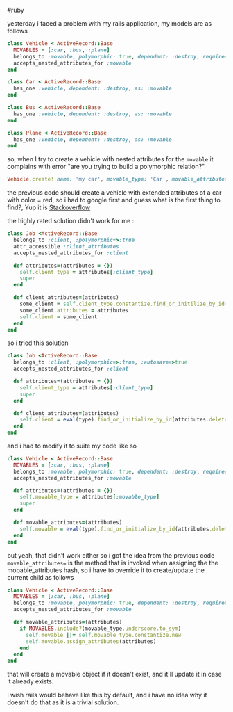#ruby 

yesterday i faced a problem with my rails application, my models are as follows

```ruby
class Vehicle < ActiveRecord::Base
  MOVABLES = [:car, :bus, :plane]
  belongs_to :movable, polymorphic: true, dependent: :destroy, required: true, autosave: true
  accepts_nested_attributes_for :movable
end
```

```ruby
class Car < ActiveRecord::Base
  has_one :vehicle, dependent: :destroy, as: :movable
end
```

```ruby
class Bus < ActiveRecord::Base
  has_one :vehicle, dependent: :destroy, as: :movable
end
```

```ruby
class Plane < ActiveRecord::Base
  has_one :vehicle, dependent: :destroy, as: :movable
end
```

so, when I try to create a vehicle with nested attributes for the `movable` it complains
with error "are you trying to build a polymorphic relation?" 

```ruby
Vehicle.create! name: 'my car', movable_type: 'Car', movable_attributes: { color: red }
```

the previous code should create a vehicle with extended attributes of a car with color = red,
so i had to google first and guess what is the first thing to find?, Yup it is [Stackoverflow](http://http://stackoverflow.com/questions/3969025/accepts-nested-attributes-for-with-belongs-to-polymorphic)

the highly rated solution didn't work for me :
```ruby
class Job <ActiveRecord::Base
  belongs_to :client, :polymorphic=>:true
  attr_accessible :client_attributes
  accepts_nested_attributes_for :client

  def attributes=(attributes = {})
    self.client_type = attributes[:client_type]
    super
  end

  def client_attributes=(attributes)
    some_client = self.client_type.constantize.find_or_initilize_by_id(self.client_id)
    some_client.attributes = attributes
    self.client = some_client
  end
end
```

so i tried this solution

```ruby
class Job <ActiveRecord::Base
  belongs_to :client, :polymorphic=>:true, :autosave=>true
  accepts_nested_attributes_for :client

  def attributes=(attributes = {})
    self.client_type = attributes[:client_type]
    super
  end

  def client_attributes=(attributes)
    self.client = eval(type).find_or_initialize_by_id(attributes.delete(:client_id)) if client_type.valid?
  end
end
```

and i had to modify it to suite my code like so

```ruby
class Vehicle < ActiveRecord::Base
  MOVABLES = [:car, :bus, :plane]
  belongs_to :movable, polymorphic: true, dependent: :destroy, required: true, autosave: true
  accepts_nested_attributes_for :movable

  def attributes=(attributes = {})
    self.movable_type = attributes[:movable_type]
    super
  end

  def movable_attributes=(attributes)
    self.movable = eval(type).find_or_initialize_by_id(attributes.delete(:movable_id)) if movable_type.valid?
  end
end
```

but yeah, that didn't work either so i got the idea from the previous code `movable_attributes=` is the method that is invoked
when assigning the the mobable_attributes hash, so i have to override it to create/update the current child as follows

```ruby
class Vehicle < ActiveRecord::Base
  MOVABLES = [:car, :bus, :plane]
  belongs_to :movable, polymorphic: true, dependent: :destroy, required: true, autosave: true
  accepts_nested_attributes_for :movable

  def movable_attributes=(attributes)
    if MOVABLES.include?(movable_type.underscore.to_sym)
      self.movable ||= self.movable_type.constantize.new
      self.movable.assign_attributes(attributes)
    end
  end
end
```

that will create a movable object if it doesn't exist, and it'll update it in case it
already exists.

i wish rails would behave like this by default, and i have no idea why it doesn't do that as it is
a trivial solution.
